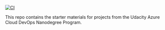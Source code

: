 [![CI](https://github.com/Ramona-Saintandre/nd082-Azure-Cloud-DevOps-Starter-Code/actions/workflows/main.yml/badge.svg)](https://github.com/Ramona-Saintandre/nd082-Azure-Cloud-DevOps-Starter-Code/actions/workflows/main.yml)

This repo contains the starter materials for projects from the Udacity Azure Cloud DevOps Nanodegree Program.

